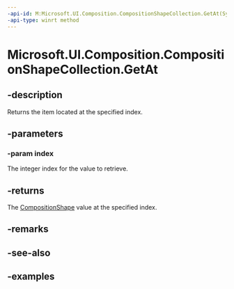 ```yaml
---
-api-id: M:Microsoft.UI.Composition.CompositionShapeCollection.GetAt(System.UInt32)
-api-type: winrt method
---
```


<!-- Method syntax.
public CompositionShape CompositionShapeCollection.GetAt(UInt32 index)
-->

# Microsoft.UI.Composition.CompositionShapeCollection.GetAt

## -description

Returns the item located at the specified index.

## -parameters
### -param index

The integer index for the value to retrieve.

## -returns

The [CompositionShape](compositionshape.md) value at the specified index.

## -remarks

## -see-also

## -examples

